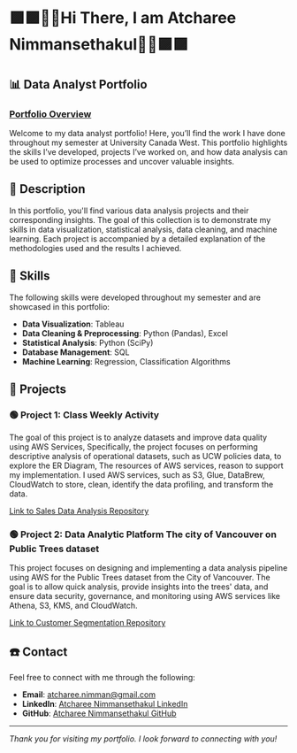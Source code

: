 # 🟪🟪👩‍💻Hi There, I am Atcharee Nimmansethakul👩‍💻🟪🟪 

## 📊 Data Analyst Portfolio

### [Portfolio Overview](https://atchareen.github.io/data-analyst-atcharee/)
Welcome to my data analyst portfolio! Here, you’ll find the work I have done throughout my semester at University Canada West. This portfolio highlights the skills I’ve developed, projects I’ve worked on, and how data analysis can be used to optimize processes and uncover valuable insights.

##  🔵 Description
In this portfolio, you'll find various data analysis projects and their corresponding insights. The goal of this collection is to demonstrate my skills in data visualization, statistical analysis, data cleaning, and machine learning. Each project is accompanied by a detailed explanation of the methodologies used and the results I achieved.

##  🔵 Skills
The following skills were developed throughout my semester and are showcased in this portfolio:

- **Data Visualization**: Tableau
- **Data Cleaning & Preprocessing**: Python (Pandas), Excel
- **Statistical Analysis**: Python (SciPy)
- **Database Management**: SQL
- **Machine Learning**: Regression, Classification Algorithms

## 🎯 Projects 

### 🟢 Project 1: Class Weekly Activity
The goal of this project is to analyze datasets and improve data quality using AWS Services, Specifically, the project focuses on performing descriptive analysis of operational datasets, such as UCW policies data, to explore the ER Diagram, The resources of AWS services, reason to support my implementation.
I used AWS services, such as S3, Glue, DataBrew, CloudWatch to store, clean, identify the data profiling, and transform the data.

[Link to Sales Data Analysis Repository](https://github.com/yourusername/sales-data-analysis)

### 🟢 Project 2: Data Analytic Platform The city of Vancouver on Public Trees dataset
This project focuses on designing and implementing a data analysis pipeline using AWS for the Public Trees dataset from the City of Vancouver. The goal is to allow quick analysis, provide insights into the trees' data, and ensure data security, governance, and monitoring using AWS services like Athena, S3, KMS, and CloudWatch.

[Link to Customer Segmentation Repository](https://github.com/yourusername/customer-segmentation)


## ☎️ Contact
Feel free to connect with me through the following:
- **Email**: [atcharee.nimman@gmail.com](mailto:atcharee.nimman@gmail.com/)
- **LinkedIn**: [Atcharee Nimmansethakul LinkedIn](https://www.linkedin.com/in/atcharee-nim/)
- **GitHub**: [Atcharee Nimmansethakul GitHub](https://atchareen.github.io/data-analyst-atcharee/)

---

*Thank you for visiting my portfolio. I look forward to connecting with you!*

